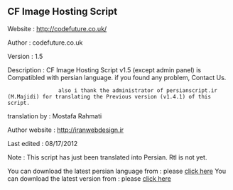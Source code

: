 ## CF Image Hosting Script

Website 		:	http://codefuture.co.uk/

Author			:	codefuture.co.uk

Version			:	1.5

Description 	:	CF Image Hosting Script v1.5 (except admin panel) is Compatibled with persian language. if you found any problem, Contact Us.

					also i thank the administrator of persianscript.ir (M.Majidi) for translating the Previous version (v1.4.1) of this script.
					
translation by  :	Mostafa Rahmati

Author website	:	http://iranwebdesign.ir

Last edited		:	08/17/2012

Note			:	This script has just been translated into Persian. Rtl is not yet. 

You can download the latest persian language from	:	please [click here](http://github.com/iranwebdesign/translation/tree/master/CF%20Image%20Hosting%20Script%20v.1.5%20(persian%20translation)/languages)
You can download the latest version from			:	please [click here](http://codefuture.co.uk/projects/imagehost/)
  
  